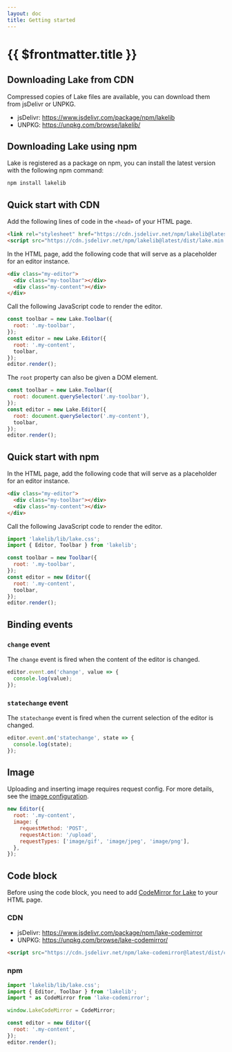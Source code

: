 ```yaml
---
layout: doc
title: Getting started
---
```


# {{ $frontmatter.title }}

## Downloading Lake from CDN

Compressed copies of Lake files are available, you can download them from jsDelivr or UNPKG.

* jsDelivr: https://www.jsdelivr.com/package/npm/lakelib
* UNPKG: https://unpkg.com/browse/lakelib/

## Downloading Lake using npm

Lake is registered as a package on npm, you can install the latest version with the following npm command:

```bash
npm install lakelib
```

## Quick start with CDN

Add the following lines of code in the `<head>` of your HTML page.

```html
<link rel="stylesheet" href="https://cdn.jsdelivr.net/npm/lakelib@latest/dist/lake.min.css" />
<script src="https://cdn.jsdelivr.net/npm/lakelib@latest/dist/lake.min.js"></script>
```

In the HTML page, add the following code that will serve as a placeholder for an editor instance.

```html
<div class="my-editor">
  <div class="my-toolbar"></div>
  <div class="my-content"></div>
</div>
```

Call the following JavaScript code to render the editor.

```js
const toolbar = new Lake.Toolbar({
  root: '.my-toolbar',
});
const editor = new Lake.Editor({
  root: '.my-content',
  toolbar,
});
editor.render();
```

The `root` property can also be given a DOM element.

```js
const toolbar = new Lake.Toolbar({
  root: document.querySelector('.my-toolbar'),
});
const editor = new Lake.Editor({
  root: document.querySelector('.my-content'),
  toolbar,
});
editor.render();
```


## Quick start with npm

In the HTML page, add the following code that will serve as a placeholder for an editor instance.

```html
<div class="my-editor">
  <div class="my-toolbar"></div>
  <div class="my-content"></div>
</div>
```

Call the following JavaScript code to render the editor.

```js
import 'lakelib/lib/lake.css';
import { Editor, Toolbar } from 'lakelib';

const toolbar = new Toolbar({
  root: '.my-toolbar',
});
const editor = new Editor({
  root: '.my-content',
  toolbar,
});
editor.render();
```

## Binding events

### `change` event

The `change` event is fired when the content of the editor is changed.

```js
editor.event.on('change', value => {
  console.log(value);
});
```

### `statechange` event

The `statechange` event is fired when the current selection of the editor is changed.

```js
editor.event.on('statechange', state => {
  console.log(state);
});
```

## Image

Uploading and inserting image requires request config. For more details, see the [image configuration](/reference/index.md#image).

```js
new Editor({
  root: '.my-content',
  image: {
    requestMethod: 'POST',
    requestAction: '/upload',
    requestTypes: ['image/gif', 'image/jpeg', 'image/png'],
  },
});
```

## Code block

Before using the code block, you need to add [CodeMirror for Lake](https://www.npmjs.org/package/lake-codemirror) to your HTML page.

### CDN

* jsDelivr: https://www.jsdelivr.com/package/npm/lake-codemirror
* UNPKG: https://unpkg.com/browse/lake-codemirror/

```html
<script src="https://cdn.jsdelivr.net/npm/lake-codemirror@latest/dist/codemirror.min.js"></script>
```

### npm

```js
import 'lakelib/lib/lake.css';
import { Editor, Toolbar } from 'lakelib';
import * as CodeMirror from 'lake-codemirror';

window.LakeCodeMirror = CodeMirror;

const editor = new Editor({
  root: '.my-content',
});
editor.render();
```
